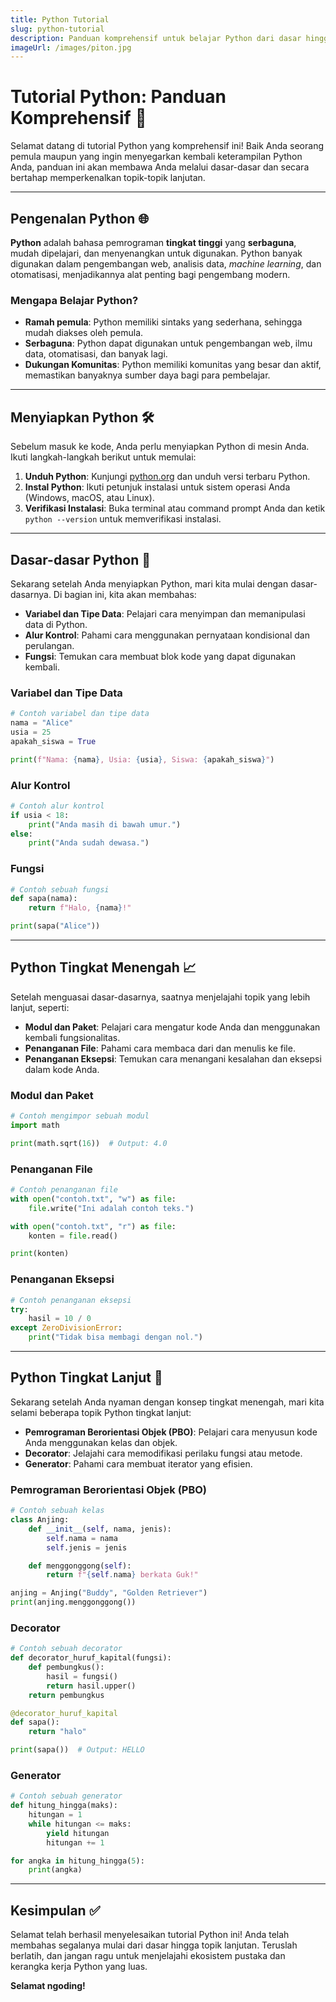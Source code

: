 ```yaml
---
title: Python Tutorial
slug: python-tutorial
description: Panduan komprehensif untuk belajar Python dari dasar hingga topik lanjutan.
imageUrl: /images/piton.jpg
---
```

# Tutorial Python: Panduan Komprehensif 🐍

Selamat datang di tutorial Python yang komprehensif ini\! Baik Anda seorang pemula maupun yang ingin menyegarkan kembali keterampilan Python Anda, panduan ini akan membawa Anda melalui dasar-dasar dan secara bertahap memperkenalkan topik-topik lanjutan.

-----

## Pengenalan Python 🌐

**Python** adalah bahasa pemrograman **tingkat tinggi** yang **serbaguna**, mudah dipelajari, dan menyenangkan untuk digunakan. Python banyak digunakan dalam pengembangan web, analisis data, *machine learning*, dan otomatisasi, menjadikannya alat penting bagi pengembang modern.

### Mengapa Belajar Python?

  - **Ramah pemula**: Python memiliki sintaks yang sederhana, sehingga mudah diakses oleh pemula.
  - **Serbaguna**: Python dapat digunakan untuk pengembangan web, ilmu data, otomatisasi, dan banyak lagi.
  - **Dukungan Komunitas**: Python memiliki komunitas yang besar dan aktif, memastikan banyaknya sumber daya bagi para pembelajar.

-----

## Menyiapkan Python 🛠️

Sebelum masuk ke kode, Anda perlu menyiapkan Python di mesin Anda. Ikuti langkah-langkah berikut untuk memulai:

1.  **Unduh Python**: Kunjungi [python.org](https://www.python.org/downloads/) dan unduh versi terbaru Python.
2.  **Instal Python**: Ikuti petunjuk instalasi untuk sistem operasi Anda (Windows, macOS, atau Linux).
3.  **Verifikasi Instalasi**: Buka terminal atau command prompt Anda dan ketik `python --version` untuk memverifikasi instalasi.

-----

## Dasar-dasar Python 🧱

Sekarang setelah Anda menyiapkan Python, mari kita mulai dengan dasar-dasarnya. Di bagian ini, kita akan membahas:

  - **Variabel dan Tipe Data**: Pelajari cara menyimpan dan memanipulasi data di Python.
  - **Alur Kontrol**: Pahami cara menggunakan pernyataan kondisional dan perulangan.
  - **Fungsi**: Temukan cara membuat blok kode yang dapat digunakan kembali.

### Variabel dan Tipe Data

```python
# Contoh variabel dan tipe data
nama = "Alice"
usia = 25
apakah_siswa = True

print(f"Nama: {nama}, Usia: {usia}, Siswa: {apakah_siswa}")
```

### Alur Kontrol

```python
# Contoh alur kontrol
if usia < 18:
    print("Anda masih di bawah umur.")
else:
    print("Anda sudah dewasa.")
```

### Fungsi

```python
# Contoh sebuah fungsi
def sapa(nama):
    return f"Halo, {nama}!"

print(sapa("Alice"))
```

-----

## Python Tingkat Menengah 📈

Setelah menguasai dasar-dasarnya, saatnya menjelajahi topik yang lebih lanjut, seperti:

  - **Modul dan Paket**: Pelajari cara mengatur kode Anda dan menggunakan kembali fungsionalitas.
  - **Penanganan File**: Pahami cara membaca dari dan menulis ke file.
  - **Penanganan Eksepsi**: Temukan cara menangani kesalahan dan eksepsi dalam kode Anda.

### Modul dan Paket

```python
# Contoh mengimpor sebuah modul
import math

print(math.sqrt(16))  # Output: 4.0
```

### Penanganan File

```python
# Contoh penanganan file
with open("contoh.txt", "w") as file:
    file.write("Ini adalah contoh teks.")

with open("contoh.txt", "r") as file:
    konten = file.read()

print(konten)
```

### Penanganan Eksepsi

```python
# Contoh penanganan eksepsi
try:
    hasil = 10 / 0
except ZeroDivisionError:
    print("Tidak bisa membagi dengan nol.")
```

-----

## Python Tingkat Lanjut 🚀

Sekarang setelah Anda nyaman dengan konsep tingkat menengah, mari kita selami beberapa topik Python tingkat lanjut:

  - **Pemrograman Berorientasi Objek (PBO)**: Pelajari cara menyusun kode Anda menggunakan kelas dan objek.
  - **Decorator**: Jelajahi cara memodifikasi perilaku fungsi atau metode.
  - **Generator**: Pahami cara membuat iterator yang efisien.

### Pemrograman Berorientasi Objek (PBO)

```python
# Contoh sebuah kelas
class Anjing:
    def __init__(self, nama, jenis):
        self.nama = nama
        self.jenis = jenis

    def menggonggong(self):
        return f"{self.nama} berkata Guk!"

anjing = Anjing("Buddy", "Golden Retriever")
print(anjing.menggonggong())
```

### Decorator

```python
# Contoh sebuah decorator
def decorator_huruf_kapital(fungsi):
    def pembungkus():
        hasil = fungsi()
        return hasil.upper()
    return pembungkus

@decorator_huruf_kapital
def sapa():
    return "halo"

print(sapa())  # Output: HELLO
```

### Generator

```python
# Contoh sebuah generator
def hitung_hingga(maks):
    hitungan = 1
    while hitungan <= maks:
        yield hitungan
        hitungan += 1

for angka in hitung_hingga(5):
    print(angka)
```

-----

## Kesimpulan ✅

Selamat telah berhasil menyelesaikan tutorial Python ini\! Anda telah membahas segalanya mulai dari dasar hingga topik lanjutan. Teruslah berlatih, dan jangan ragu untuk menjelajahi ekosistem pustaka dan kerangka kerja Python yang luas.

**Selamat ngoding\!**